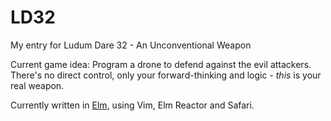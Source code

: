 # LD32
My entry for Ludum Dare 32 - An Unconventional Weapon

Current game idea:
Program a drone to defend against the evil attackers. There's no direct control, only your forward-thinking and logic - *this* is your real weapon.

Currently written in [Elm](http://elm-lang.org), using Vim, Elm Reactor and Safari.
